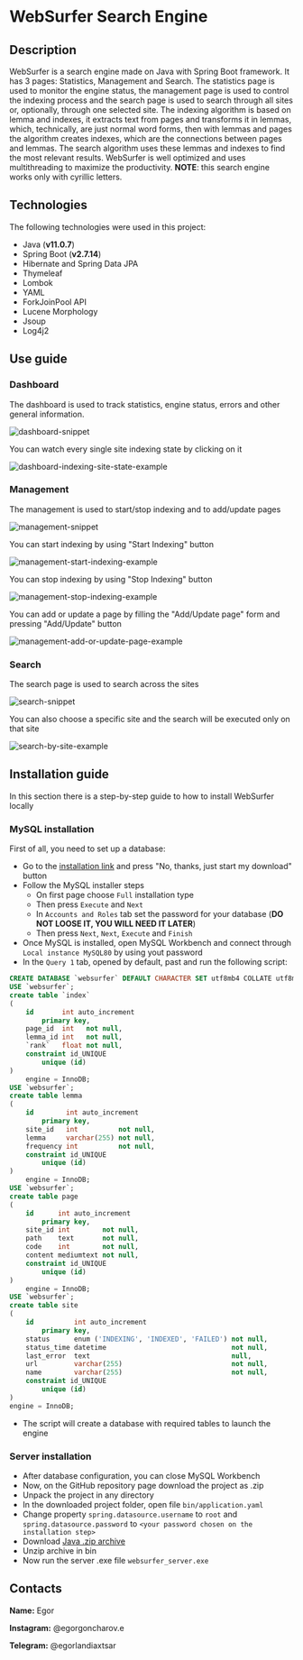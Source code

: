 # WebSurfer Search Engine
## Description
WebSurfer is a search engine made on Java with Spring Boot framework. It has 3 pages: Statistics, Management and Search. The statistics page is used to monitor the engine status, the management page is used to control the indexing process and the search page is used to search through all sites or, optionally, through one selected site. The indexing algorithm is based on lemma and indexes, it extracts text from pages and transforms it in lemmas, which, technically, are just normal word forms, then with lemmas and pages the algorithm creates indexes, which are the connections between pages and lemmas. The search algorithm uses these lemmas and indexes to find the most relevant results. WebSurfer is well optimized and uses multithreading to maximize the productivity. **NOTE**: this search engine works only with cyrillic letters. 
## Technologies
The following technologies were used in this project:
- Java (**v11.0.7**)
- Spring Boot (**v2.7.14**)
- Hibernate and Spring Data JPA
- Thymeleaf
- Lombok
- YAML
- ForkJoinPool API
- Lucene Morphology
- Jsoup
- Log4j2
## Use guide
### Dashboard
The dashboard is used to track statistics, engine status, errors and other general information.

![dashboard-snippet](https://github.com/EgorlandiaxTsar/WebSurferSnippetsStorage/blob/master/static/dashboard-snippet.png?raw=true "Dahboard snippet")

You can watch every single site indexing state by clicking on it

![dashboard-indexing-site-state-example](https://github.com/EgorlandiaxTsar/WebSurferSnippetsStorage/blob/master/static/dashboard-indexing-site-state-example.gif?raw=true "Dashboard indexing site state example")
### Management
The management is used to start/stop indexing and to add/update pages

![management-snippet](https://github.com/EgorlandiaxTsar/WebSurferSnippetsStorage/blob/master/static/management-snippet.png?raw=true "Management snippet")

You can start indexing by using "Start Indexing" button

![management-start-indexing-example](https://github.com/EgorlandiaxTsar/WebSurferSnippetsStorage/blob/master/static/management-start-indexing-example.gif?raw=true "Management start indexing exmaple")

You can stop indexing by using "Stop Indexing" button

![management-stop-indexing-example](https://github.com/EgorlandiaxTsar/WebSurferSnippetsStorage/blob/master/static/management-stop-indexing-example.gif?raw=true "Management stop indexing exmaple")

You can add or update a page by filling the "Add/Update page" form and pressing "Add/Update" button

![management-add-or-update-page-example](https://github.com/EgorlandiaxTsar/WebSurferSnippetsStorage/blob/master/static/management-add-or-update-page-example.gif?raw=true "Management add or update page example")
### Search
The search page is used to search across the sites

![search-snippet](https://github.com/EgorlandiaxTsar/WebSurferSnippetsStorage/blob/master/static/search-snippet.png?raw=true "Search snippet")

You can also choose a specific site and the search will be executed only on that site

![search-by-site-example](https://github.com/EgorlandiaxTsar/WebSurferSnippetsStorage/blob/master/static/search-by-site-example.gif?raw=true "Search by site example")
## Installation guide
In this section there is a step-by-step guide to how to install WebSurfer locally
### MySQL installation
First of all, you need to set up a database:
- Go to the [installation link](https://dev.mysql.com/downloads/file/?id=520406) and press "No, thanks, just start my download" button
- Follow the MySQL installer steps
    - On first page choose `Full` installation type
    - Then press `Execute` and `Next`
    - In `Accounts and Roles` tab set the password for your database (**DO NOT LOOSE IT, YOU WILL NEED IT LATER**) 
    - Then press `Next`, `Next`, `Execute` and `Finish`
- Once MySQL is installed, open MySQL Workbench and connect through `Local instance MySQL80` by using yout password
- In the `Query 1` tab, opened by default, past and run the following script:
```SQL
CREATE DATABASE `websurfer` DEFAULT CHARACTER SET utf8mb4 COLLATE utf8mb4_unicode_ci DEFAULT ENCRYPTION='N';
USE `websurfer`;
create table `index`
(
    id       int auto_increment
        primary key,
    page_id  int   not null,
    lemma_id int   not null,
    `rank`   float not null,
    constraint id_UNIQUE
        unique (id)
)
    engine = InnoDB;
USE `websurfer`;
create table lemma
(
    id        int auto_increment
        primary key,
    site_id   int          not null,
    lemma     varchar(255) not null,
    frequency int          not null,
    constraint id_UNIQUE
        unique (id)
)
    engine = InnoDB;
USE `websurfer`;
create table page
(
    id      int auto_increment
        primary key,
    site_id int        not null,
    path    text       not null,
    code    int        not null,
    content mediumtext not null,
    constraint id_UNIQUE
        unique (id)
)
    engine = InnoDB;
USE `websurfer`;
create table site
(
    id          int auto_increment
        primary key,
    status      enum ('INDEXING', 'INDEXED', 'FAILED') not null,
    status_time datetime                               not null,
    last_error  text                                   null,
    url         varchar(255)                           not null,
    name        varchar(255)                           not null,
    constraint id_UNIQUE
        unique (id)
)
engine = InnoDB;
```
- The script will create a database with required tables to launch the engine
### Server installation
- After database configuration, you can close MySQL Workbench
- Now, on the GitHub repository page download the project as .zip
- Unpack the project in any directory
- In the downloaded project folder, open file `bin/application.yaml`
- Change property `spring.datasource.username` to `root` and `spring.datasource.password` to `<your password chosen on the installation step>`
- Download [Java .zip archive](https://www.dropbox.com/scl/fi/2brpqgufd69cfb7pdj62x/jdk-11.0.7.zip?rlkey=jv7t24ntnv4djxe90fudz2ao3&dl=0)
- Unzip archive in bin
- Now run the server .exe file `websurfer_server.exe`

## Contacts
**Name:** Egor

**Instagram:** @egorgoncharov.e

**Telegram:** @egorlandiaxtsar
 
